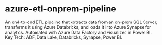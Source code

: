 # azure-etl-onprem-pipeline
An end-to-end ETL pipeline that extracts data from an on-prem SQL Server, transforms it using Azure Databricks, and loads it into Azure Synapse for analytics. Automated with Azure Data Factory and visualized in Power BI. Key Tech: ADF, Data Lake, Databricks, Synapse, Power BI.
